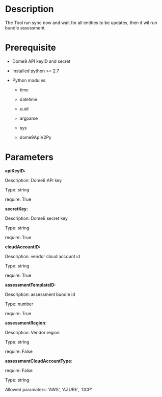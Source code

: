 # Description
The Tool run sync now and wait for all entities to be updates, then it wil run bundle assessment.

# Prerequisite 

* Dome9 API keyID and secret 

* Installed python >= 2.7 

* Python modules:

    * time 

    * datetime

    * uuid

	* argparse

	* sys

	* dome9ApiV2Py

# Parameters

**apiKeyID:**

Description: Dome9 API key

Type: string

require: True

**secretKey:**

Description: Dome9 secret key

Type: string

require: True

**cloudAccountID:**

Description: vendor cloud account id

Type: string

require: True

**assessmentTemplateID:**

Description: assessment bundle id

Type: number

require: True

**assessmentRegion:**

Description: Vendor region

Type: string

require: False

**assessmentCloudAccountType:**

require: False

Type: string

Allowed paramaters:  'AWS', 'AZURE', 'GCP'
